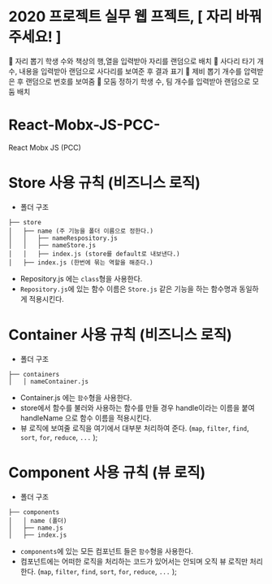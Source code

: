# 2020 프로젝트 실무 웹 프젝트, [ 자리 바꿔 주세요! ]
📌 자리 뽑기
    학생 수와 책상의 행,열을 입력받아 자리를 랜덤으로 배치
📌 사다리 타기
    개수, 내용을 입력받아 랜덤으로 사다리를 보여준 후 결과 표기
📌 제비 뽑기
    개수를 압력받은 후 랜덤으로 번호를 보여줌
📌 모둠 정하기
    학생 수, 팀 개수를 입력받아 랜덤으로 모둠 배치

# React-Mobx-JS-PCC-
React Mobx JS (PCC)



# Store 사용 규칙 (비즈니스 로직)

- 폴더 구조

```
├── store
│   ├── name (주 기능을 폴더 이름으로 정한다.)
│   │   ├── nameRespository.js
│   │   ├── nameStore.js
│   │   ├── index.js (store를 default로 내보낸다.)
│   ├── index.js (한번에 묶는 역할을 해준다.)
```

- Repository.js 에는 `class`형을 사용한다.
- `Repository.js`에 있는 함수 이름은 `Store.js` 같은 기능을 하는 함수명과 동일하게 적용시킨다.

# Container 사용 규칙 (비즈니스 로직)

- 폴더 구조

```
├── containers
│   │ nameContainer.js
```

- Container.js 에는 `함수`형을 사용한다.
- store에서 함수를 불러와 사용하는 함수를 만들 경우 handle이라는 이름을 붙여 handleName 으로 함수 이름을 적용시킨다.
- 뷰 로직에 보여줄 로직을 여기에서 대부분 처리하여 준다. (`map`, `filter`, `find`, `sort`, `for`, `reduce`, `...` );

# Component 사용 규칙 (뷰 로직)

- 폴더 구조

```
├── components
│   │ name (폴더)
│   ├── name.js
│   ├── index.js
```

- `components`에 있는 모든 컴포넌트 들은 `함수`형을 사용한다.
- 컴포넌트에는 어떠한 로직을 처리하는 코드가 있어서는 안되며 오직 뷰 로직만 처리한다. (`map`, `filter`, `find`, `sort`, `for`, `reduce`, `...` );

